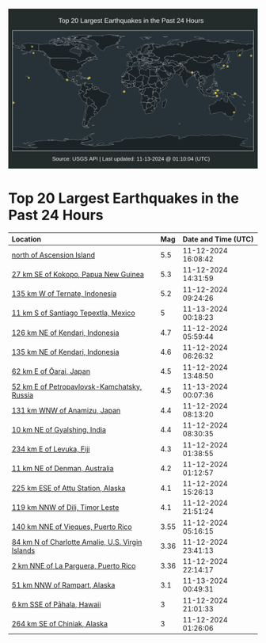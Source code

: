 ![Map](./map.png)

# Top 20 Largest Earthquakes in the Past 24 Hours

| Location | Mag | Date and Time (UTC) |
|:---|:---|:---|
| [north of Ascension Island](https://earthquake.usgs.gov/earthquakes/eventpage/us7000nrcp) | 5.5 | 11-12-2024 16:08:42 |
| [27 km SE of Kokopo, Papua New Guinea](https://earthquake.usgs.gov/earthquakes/eventpage/us7000nrci) | 5.3 | 11-12-2024 14:31:59 |
| [135 km W of Ternate, Indonesia](https://earthquake.usgs.gov/earthquakes/eventpage/us7000nrbx) | 5.2 | 11-12-2024 09:24:26 |
| [11 km S of Santiago Tepextla, Mexico](https://earthquake.usgs.gov/earthquakes/eventpage/us7000nrgf) | 5 | 11-13-2024 00:18:23 |
| [126 km NE of Kendari, Indonesia](https://earthquake.usgs.gov/earthquakes/eventpage/us7000nrbk) | 4.7 | 11-12-2024 05:59:44 |
| [135 km NE of Kendari, Indonesia](https://earthquake.usgs.gov/earthquakes/eventpage/us7000nrbp) | 4.6 | 11-12-2024 06:26:32 |
| [62 km E of Ōarai, Japan](https://earthquake.usgs.gov/earthquakes/eventpage/us7000nrcd) | 4.5 | 11-12-2024 13:48:50 |
| [52 km E of Petropavlovsk-Kamchatsky, Russia](https://earthquake.usgs.gov/earthquakes/eventpage/us7000nrge) | 4.5 | 11-13-2024 00:07:36 |
| [131 km WNW of Anamizu, Japan](https://earthquake.usgs.gov/earthquakes/eventpage/us7000nrbt) | 4.4 | 11-12-2024 08:13:20 |
| [10 km NE of Gyalshing, India](https://earthquake.usgs.gov/earthquakes/eventpage/us7000nrbv) | 4.4 | 11-12-2024 08:30:35 |
| [234 km E of Levuka, Fiji](https://earthquake.usgs.gov/earthquakes/eventpage/us7000nrap) | 4.3 | 11-12-2024 01:38:55 |
| [11 km NE of Denman, Australia](https://earthquake.usgs.gov/earthquakes/eventpage/us7000nraj) | 4.2 | 11-12-2024 01:12:57 |
| [225 km ESE of Attu Station, Alaska](https://earthquake.usgs.gov/earthquakes/eventpage/us7000nrck) | 4.1 | 11-12-2024 15:26:13 |
| [119 km NNW of Dili, Timor Leste](https://earthquake.usgs.gov/earthquakes/eventpage/us7000nrft) | 4.1 | 11-12-2024 21:51:24 |
| [140 km NNE of Vieques, Puerto Rico](https://earthquake.usgs.gov/earthquakes/eventpage/pr2024317000) | 3.55 | 11-12-2024 05:16:15 |
| [84 km N of Charlotte Amalie, U.S. Virgin Islands](https://earthquake.usgs.gov/earthquakes/eventpage/pr71465518) | 3.36 | 11-12-2024 23:41:13 |
| [2 km NNE of La Parguera, Puerto Rico](https://earthquake.usgs.gov/earthquakes/eventpage/pr2024317001) | 3.36 | 11-12-2024 22:14:17 |
| [51 km NNW of Rampart, Alaska](https://earthquake.usgs.gov/earthquakes/eventpage/us7000nrgj) | 3.1 | 11-13-2024 00:49:31 |
| [6 km SSE of Pāhala, Hawaii](https://earthquake.usgs.gov/earthquakes/eventpage/hv74528982) | 3 | 11-12-2024 21:01:33 |
| [264 km SE of Chiniak, Alaska](https://earthquake.usgs.gov/earthquakes/eventpage/us7000nrbi) | 3 | 11-12-2024 01:26:06 |
